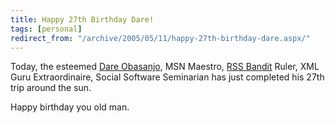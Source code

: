```yaml
---
title: Happy 27th Birthday Dare!
tags: [personal]
redirect_from: "/archive/2005/05/11/happy-27th-birthday-dare.aspx/"
---
```


Today, the esteemed [Dare Obasanjo](http://www.25hoursaday.com/weblog/),
MSN Maestro, [RSS Bandit](http://www.rssbandit.org/) Ruler, XML Guru
Extraordinaire, Social Software Seminarian has just completed his 27th
trip around the sun.

Happy birthday you old man.

